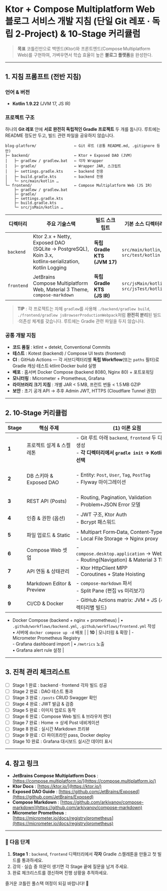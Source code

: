 # Ktor + Compose Multiplatform Web 블로그 서비스 개발 지침 (단일 Git 레포 · **독립 2‑Project**) & 10‑Stage 커리큘럼

> **목표**
> 코틀린만으로 백엔드(Ktor)와 프론트엔드(Compose Multiplatform Web)를 구현하여, 가벼우면서 학습 효율이 높은 **블로그 플랫폼**을 완성한다.

---

## 1. 지침 프롬프트 (전반 지침)

### 언어 & 버전

* **Kotlin 1.9.22** (JVM 17, JS IR)

### 프로젝트 구조

하나의 **Git 레포** 안에 **서로 완전히 독립적인 Gradle 프로젝트** 두 개를 둡니다. 루트에는 README 정도만 두고, 빌드 관련 파일을 공유하지 않습니다.

```
blog-platform/                 ← Git 루트 (공통 README.md, .gitignore 등만)
├─ backend/                    ← Ktor + Exposed DAO (JVM)
│   ├─ gradlew / gradlew.bat   ← 각자 Wrapper
│   ├─ gradle/                 ← Wrapper JAR, 스크립트
│   ├─ settings.gradle.kts     ← backend 전용
│   ├─ build.gradle.kts        ← backend 전용
│   └─ src/main/kotlin …
└─ frontend/                   ← Compose Multiplatform Web (JS IR)
    ├─ gradlew / gradlew.bat
    ├─ gradle/
    ├─ settings.gradle.kts
    ├─ build.gradle.kts
    └─ src/jsMain/kotlin …
```

| 디렉터리       | 주요 기술스택                                                                                              | 빌드 스크립트                    | 기본 소스 디렉터리                               |
| ---------- | ---------------------------------------------------------------------------------------------------- | -------------------------- | ---------------------------------------- |
| `backend`  | Ktor 2.x + Netty, Exposed DAO (SQLite → PostgreSQL), Koin 3.x, kotlinx‑serialization, Kotlin Logging | **독립 Gradle KTS (JVM 17)** | `src/main/kotlin`, `src/test/kotlin`     |
| `frontend` | JetBrains Compose Multiplatform Web, Material 3 Theme, `compose-markdown`                            | **독립 Gradle KTS (JS IR)**  | `src/jsMain/kotlin`, `src/jsTest/kotlin` |

> **TIP** : 각 프로젝트는 자체 `gradlew`를 사용해 `./backend/gradlew build`, `./frontend/gradlew jsBrowserProductionWebpack`처럼 **완전히 분리**된 빌드·의존성 체계를 갖습니다. 루트에는 Gradle 관련 파일을 두지 않습니다.

### 공통 개발 지침

* **코드 품질** : ktlint + detekt, Conventional Commits
* **테스트** : Kotest (backend) / Compose UI tests (frontend)
* **CI** : GitHub Actions — 각 서브디렉터리별 **독립 Workflow**(또는 `paths` 필터)로 Gradle 캐싱·테스트·ktlint·Docker build 실행
* **배포** : 홈서버 Docker Compose (backend 8080, Nginx 80) + 포트포워딩
* **모니터링** : Micrometer + Prometheus, Grafana
* **라이브러리 크기 지침** : 개별 JAR < 5 MB, 프런트 번들 < 1.5 MB GZIP
* **보안** : 초기 공개 API → 추후 Admin JWT, HTTPS (Cloudflare Tunnel 권장)

---

## 2. 10‑Stage 커리큘럼

| Stage | 핵심 주제                     | (1) 이론 요점                                                                                   | (2) 실습 TODO                                                                |
| ----- | ------------------------- | ------------------------------------------------------------------------------------------- | -------------------------------------------------------------------------- |
| **1** | 프로젝트 설계 & 스켈레톤            | - Git 루트 아래 `backend`, `frontend` 두 디렉터리 생성<br>- **각 디렉터리에서 `gradle init` → Kotlin DSL 선택** | • GitHub 첫 커밋<br>• backend & frontend **각자** `build.gradle.kts` 작성 후 빌드 통과 |
| **2** | DB 스키마 & Exposed DAO      | - Entity: `Post`, `User`, `Tag`, `PostTag`<br>- Flyway 마이그레이션                               | • Exposed DAO 구현<br>• testcontainers + SQLite integration test             |
| **3** | REST API (Posts)          | - Routing, Pagination, Validation<br>- Problem+JSON Error 모델                                | • `/posts` CRUD 구현<br>• Swagger (OpenAPI) 생성                               |
| **4** | 인증 & 권한 (옵션)              | - JWT 구조, Ktor Auth<br>- Bcrypt 패스워드                                                        | • `/auth/login`, `/auth/register` 구현<br>• Admin Role 미들웨어                  |
| **5** | 파일 업로드 & Static           | - Multipart Form‑Data, Content‑Type 검증<br>- Local File Storage → Nginx proxy                | • `/upload` 엔드포인트<br>• `/static/{fname}` 서빙                                |
| **6** | Compose Web 셋업            | - `compose.desktop.application` → Web target<br>- Routing(Navigation) & Material 3 Theme    | • Home 스크린, Post Card 컴포넌트 작성                                              |
| **7** | API 연동 & 상태관리             | - Ktor HttpClient MPP<br>- Coroutines + State Hoisting                                      | • `/posts` fetch → LazyColumn 렌더                                           |
| **8** | Markdown Editor & Preview | - `compose-markdown` 파서<br>- Split Pane (편집 vs 미리보기)                                        | • Admin 전용 글쓰기 UI<br>• Live Preview 구현                                     |
| **9** | CI/CD & Docker            | - GitHub Actions matrix: JVM + JS (서브디렉터리별 빌드)                                              |                                                                            |

* Docker Compose (backend + nginx + prometheus) | • `.github/workflows/backend.yml`, `.github/workflows/frontend.yml` 작성<br>• 서버에 `docker compose up -d` 배포 |
  \| **10** | 모니터링 & 확장 | - Micrometer Prometheus Registry<br>- Grafana dashboard import | • `/metrics` 노출<br>• Grafana alert rule 설정 |

---

## 3. 진척 관리 체크리스트

* [ ] Stage 1 완료 : backend · frontend 각자 빌드 성공
* [ ] Stage 2 완료 : DAO 테스트 통과
* [ ] Stage 3 완료 : `/posts` CRUD Swagger 확인
* [ ] Stage 4 완료 : JWT 발급 & 검증
* [ ] Stage 5 완료 : 이미지 업로드 동작
* [ ] Stage 6 완료 : Compose Web 빌드 & 브라우저 렌더
* [ ] Stage 7 완료 : Home → 상세 Post 네비게이션
* [ ] Stage 8 완료 : 실시간 Markdown 프리뷰
* [ ] Stage 9 완료 : CI 파이프라인 pass, Docker deploy
* [ ] Stage 10 완료 : Grafana 대시보드 실시간 데이터 표시

---

## 4. 참고 링크

* **JetBrains Compose Multiplatform Docs** : [https://compose.multiplatform.io/](https://compose.multiplatform.io/)
* **Ktor Docs** : [https://ktor.io/](https://ktor.io/)
* **Exposed DAO Guide** : [https://github.com/JetBrains/Exposed](https://github.com/JetBrains/Exposed)
* **Compose Markdown** : [https://github.com/arkivanov/compose-markdown](https://github.com/arkivanov/compose-markdown)
* **Micrometer Prometheus** : [https://micrometer.io/docs/registry/prometheus](https://micrometer.io/docs/registry/prometheus)

---

### 🔄 다음 단계

1. **Stage 1** : `backend`, `frontend` 디렉터리에서 **각자** Gradle 스켈레톤을 만들고 첫 빌드를 통과하세요.
2. 강의 · 실습 중 의문이 생기면 각 Stage 끝에 질문을 남겨 주세요.
3. 완료 체크리스트를 갱신하며 진행 상황을 추적하세요.

즐거운 코틀린 풀스택 여정이 되길 바랍니다! 🚀
